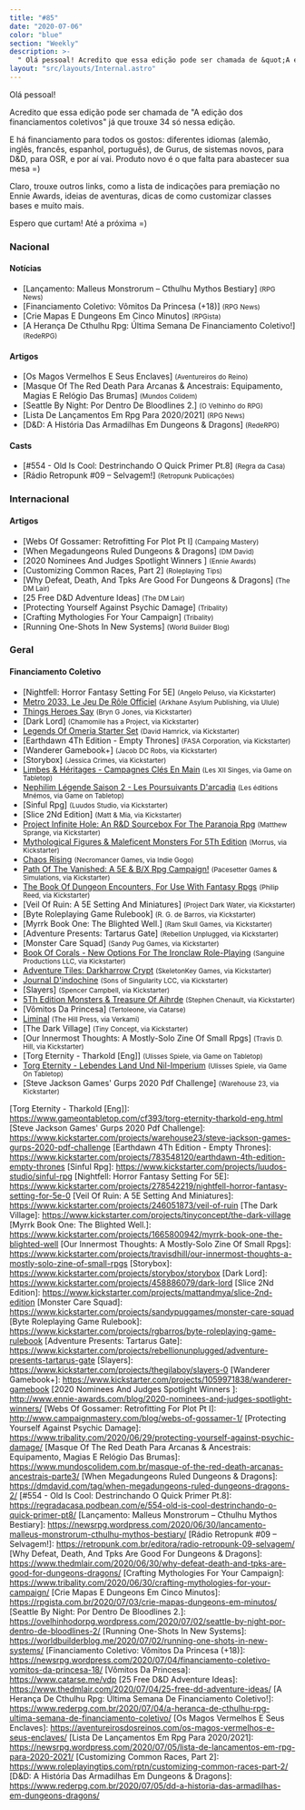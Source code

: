 ```yaml
---
title: "#85"
date: "2020-07-06"
color: "blue"
section: "Weekly"
description: >-
  " Olá pessoal! Acredito que essa edição pode ser chamada de &quot;A edição dos financiamentos coletivos&quot; já que trouxe 34 só nessa edição. E há financiamento para todos os gostos: diferentes idiomas (alemão, inglês, francês, espanhol, português), de Gurus, de sistemas novos, para D&amp;D,"
layout: "src/layouts/Internal.astro"
---
```


Olá pessoal!

Acredito que essa edição pode ser chamada de &quot;A edição dos financiamentos coletivos&quot; já que trouxe 34 só nessa edição.

E há financiamento para todos os gostos: diferentes idiomas (alemão, inglês, francês, espanhol, português), de Gurus, de sistemas novos, para D&amp;D, para OSR, e por aí vai. Produto novo é o que falta para abastecer sua mesa =)

Claro, trouxe outros links, como a lista de indicações para premiação no Ennie Awards, ideias de aventuras, dicas de como customizar classes bases e muito mais.

Espero que curtam! Até a próxima =)

### Nacional

#### Notícias

- [Lançamento: Malleus Monstrorum – Cthulhu Mythos Bestiary] <small>(RPG News)</small>
- [Financiamento Coletivo: Vômitos Da Princesa (+18)] <small>(RPG News)</small>
- [Crie Mapas E Dungeons Em Cinco Minutos] <small>(RPGista)</small>
- [A Herança De Cthulhu Rpg: Última Semana De Financiamento Coletivo!] <small>(RedeRPG)</small>

#### Artigos

- [Os Magos Vermelhos E Seus Enclaves] <small>(Aventureiros do Reino)</small>
- [Masque Of The Red Death Para Arcanas &amp; Ancestrais: Equipamento, Magias E Relógio Das Brumas] <small>(Mundos Colidem)</small>
- [Seattle By Night: Por Dentro De Bloodlines 2.] <small>(O Velhinho do RPG)</small>
- [Lista De Lançamentos Em Rpg Para 2020/2021] <small>(RPG News)</small>
- [D&amp;D: A História Das Armadilhas Em Dungeons &amp; Dragons] <small>(RedeRPG)</small>

#### Casts

- [#554 - Old Is Cool: Destrinchando O Quick Primer Pt.8] <small>(Regra da Casa)</small>
- [Rádio Retropunk #09 – Selvagem!] <small>(Retropunk Publicações)</small>

### Internacional

#### Artigos

- [Webs Of Gossamer: Retrofitting For Plot Pt I] <small>(Campaing Mastery)</small>
- [When Megadungeons Ruled Dungeons &amp; Dragons] <small>(DM David)</small>
- [2020 Nominees And Judges Spotlight Winners ] <small>(Ennie Awards)</small>
- [Customizing Common Races, Part 2] <small>(Roleplaying Tips)</small>
- [Why Defeat, Death, And Tpks Are Good For Dungeons &amp; Dragons] <small>(The DM Lair)</small>
- [25 Free D&amp;D Adventure Ideas] <small>(The DM Lair)</small>
- [Protecting Yourself Against Psychic Damage] <small>(Tribality)</small>
- [Crafting Mythologies For Your Campaign] <small>(Tribality)</small>
- [Running One-Shots In New Systems] <small>(World Builder Blog)</small>

### Geral

#### Financiamento Coletivo

- [Nightfell: Horror Fantasy Setting For 5E] <small>(Angelo Peluso, via Kickstarter)</small>
- [Metro 2033, Le Jeu De Rôle Officiel] <small>(Arkhane Asylum Publishing, via Ulule)</small>
- [Things Heroes Say] <small>(Bryn G Jones, via Kickstarter)</small>
- [Dark Lord] <small>(Chamomile has a Project, via Kickstarter)</small>
- [Legends Of Omeria Starter Set] <small>(David Hamrick, via Kickstarter)</small>
- [Earthdawn 4Th Edition - Empty Thrones] <small>(FASA Corporation, via Kickstarter)</small>
- [Wanderer Gamebook+] <small>(Jacob DC Robs, via Kickstarter)</small>
- [Storybox] <small>(Jessica Crimes, via Kickstarter)</small>
- [Limbes &amp; Héritages - Campagnes Clés En Main] <small>(Les XII Singes, via Game on Tabletop)</small>
- [Nephilim Légende Saison 2 - Les Poursuivants D&#039;arcadia] <small>(Les éditions Mnémos, via Game on Tabletop)</small>
- [Sinful Rpg] <small>(Luudos Studio, via Kickstarter)</small>
- [Slice 2Nd Edition] <small>(Matt &amp; Mia, via Kickstarter)</small>
- [Project Infinite Hole: An R&amp;D Sourcebox For The Paranoia Rpg] <small>(Matthew Sprange, via Kickstarter)</small>
- [Mythological Figures &amp; Maleficent Monsters For 5Th Edition] <small>(Morrus, via Kickstarter)</small>
- [Chaos Rising] <small>(Necromancer Games, via Indie Gogo)</small>
- [Path Of The Vanished: A 5E &amp; B/X Rpg Campaign!] <small>(Pacesetter Games &amp; Simulations, via Kickstarter)</small>
- [The Book Of Dungeon Encounters, For Use With Fantasy Rpgs] <small>(Philip Reed, via Kickstarter)</small>
- [Veil Of Ruin: A 5E Setting And Miniatures] <small>(Project Dark Water, via Kickstarter)</small>
- [Byte Roleplaying Game Rulebook] <small>(R. G. de Barros, via Kickstarter)</small>
- [Myrrk Book One: The Blighted Well.] <small>(Ram Skull Games, via Kickstarter)</small>
- [Adventure Presents: Tartarus Gate] <small>(Rebellion Unplugged, via Kickstarter)</small>
- [Monster Care Squad] <small>(Sandy Pug Games, via Kickstarter)</small>
- [Book Of Corals - New Options For The Ironclaw Role-Playing] <small>(Sanguine Productions LLC, via Kickstarter)</small>
- [Adventure Tiles: Darkharrow Crypt] <small>(SkeletonKey Games, via Kickstarter)</small>
- [Journal D&#039;indochine] <small>(Sons of Singularity LCC, via Kickstarter)</small>
- [Slayers] <small>(Spencer Campbell, via Kickstarter)</small>
- [5Th Edition Monsters &amp; Treasure Of Aihrde] <small>(Stephen Chenault, via Kickstarter)</small>
- [Vômitos Da Princesa] <small>(Tertoleone, via Catarse)</small>
- [Liminal] <small>(The Hill Press, via Verkami)</small>
- [The Dark Village] <small>(Tiny Concept, via Kickstarter)</small>
- [Our Innermost Thoughts: A Mostly-Solo Zine Of Small Rpgs] <small>(Travis D. Hill, via Kickstarter)</small>
- [Torg Eternity - Tharkold [Eng]] <small>(Ulisses Spiele, via Game on Tabletop)</small>
- [Torg Eternity - Lebendes Land Und Nil-Imperium] <small>(Ulisses Spiele, via Game On Tabletop)</small>
- [Steve Jackson Games&#039; Gurps 2020 Pdf Challenge] <small>(Warehouse 23, via Kickstarter)</small>

[limbes &amp; héritages - campagnes clés en main]: https://www.gameontabletop.com/cf376/limbes-heritages-campagnes-cles-en-main.html
[nephilim légende saison 2 - les poursuivants d&#039;arcadia]: https://www.gameontabletop.com/cf385/nephilim-legende-saison-2-les-poursuivants-d-arcadia.html
[metro 2033, le jeu de rôle officiel]: https://fr.ulule.com/metro-2033/
[liminal]: https://www.verkami.com/projects/26964-liminal
[torg eternity - lebendes land und nil-imperium]: https://www.gameontabletop.com/cf349/torg-eternity-lebendes-land-und-nil-imperium.html
[things heroes say]: https://www.kickstarter.com/projects/bryngjones/things-heroes-say
[adventure tiles: darkharrow crypt]: https://www.kickstarter.com/projects/arcanescrollworks4/adventure-tiles-darkharrow-crypt
[path of the vanished: a 5e &amp; b/x rpg campaign!]: https://www.kickstarter.com/projects/pacesettergames/path-of-the-vanished-a-5e-and-b-x-rpg-campaign
[legends of omeria starter set]: https://www.kickstarter.com/projects/davidhamrick/legends-of-omeria-starter-kit
[the book of dungeon encounters, for use with fantasy rpgs]: https://www.kickstarter.com/projects/philipreed/the-book-of-dungeon-encounters-for-use-with-fantasy-rpgs
[chaos rising]: https://www.indiegogo.com/projects/chaos-rising#/
[journal d&#039;indochine]: https://www.kickstarter.com/projects/singularity-sons/journal-dindochine
[project infinite hole: an r&amp;d sourcebox for the paranoia rpg]: https://www.kickstarter.com/projects/1990654819/project-infinite-hole-an-randd-sourcebox-for-the-paranoia-rpg
[mythological figures &amp; maleficent monsters for 5th edition]: https://www.kickstarter.com/projects/enworld/mythological-figures-and-maleficent-monsters
[5th edition monsters &amp; treasure of aihrde]: https://www.kickstarter.com/projects/ckg/5th-edition-monsters-and-treasure-of-aihrde
[book of corals - new options for the ironclaw role-playing]: https://www.kickstarter.com/projects/sanguine/book-of-corals-new-options-for-the-ironclaw-role-playing

[Torg Eternity - Tharkold [Eng]]: https://www.gameontabletop.com/cf393/torg-eternity-tharkold-eng.html
[Steve Jackson Games&#039; Gurps 2020 Pdf Challenge]: https://www.kickstarter.com/projects/warehouse23/steve-jackson-games-gurps-2020-pdf-challenge
[Earthdawn 4Th Edition - Empty Thrones]: https://www.kickstarter.com/projects/783548120/earthdawn-4th-edition-empty-thrones
[Sinful Rpg]: https://www.kickstarter.com/projects/luudos-studio/sinful-rpg
[Nightfell: Horror Fantasy Setting For 5E]: https://www.kickstarter.com/projects/278542219/nightfell-horror-fantasy-setting-for-5e-0
[Veil Of Ruin: A 5E Setting And Miniatures]: https://www.kickstarter.com/projects/246051873/veil-of-ruin
[The Dark Village]: https://www.kickstarter.com/projects/tinyconcept/the-dark-village
[Myrrk Book One: The Blighted Well.]: https://www.kickstarter.com/projects/1665800942/myrrk-book-one-the-blighted-well
[Our Innermost Thoughts: A Mostly-Solo Zine Of Small Rpgs]: https://www.kickstarter.com/projects/travisdhill/our-innermost-thoughts-a-mostly-solo-zine-of-small-rpgs
[Storybox]: https://www.kickstarter.com/projects/storybox/storybox
[Dark Lord]: https://www.kickstarter.com/projects/458886079/dark-lord
[Slice 2Nd Edition]: https://www.kickstarter.com/projects/mattandmya/slice-2nd-edition
[Monster Care Squad]: https://www.kickstarter.com/projects/sandypuggames/monster-care-squad
[Byte Roleplaying Game Rulebook]: https://www.kickstarter.com/projects/rgbarros/byte-roleplaying-game-rulebook
[Adventure Presents: Tartarus Gate]: https://www.kickstarter.com/projects/rebellionunplugged/adventure-presents-tartarus-gate
[Slayers]: https://www.kickstarter.com/projects/thegilaboy/slayers-0
[Wanderer Gamebook+]: https://www.kickstarter.com/projects/1059971838/wanderer-gamebook
[2020 Nominees And Judges Spotlight Winners ]: http://www.ennie-awards.com/blog/2020-nominees-and-judges-spotlight-winners/
[Webs Of Gossamer: Retrofitting For Plot Pt I]: http://www.campaignmastery.com/blog/webs-of-gossamer-1/
[Protecting Yourself Against Psychic Damage]: https://www.tribality.com/2020/06/29/protecting-yourself-against-psychic-damage/
[Masque Of The Red Death Para Arcanas &amp; Ancestrais: Equipamento, Magias E Relógio Das Brumas]: https://www.mundoscolidem.com.br/masque-of-the-red-death-arcanas-ancestrais-parte3/
[When Megadungeons Ruled Dungeons &amp; Dragons]: https://dmdavid.com/tag/when-megadungeons-ruled-dungeons-dragons-2/
[#554 - Old Is Cool: Destrinchando O Quick Primer Pt.8]: https://regradacasa.podbean.com/e/554-old-is-cool-destrinchando-o-quick-primer-pt8/
[Lançamento: Malleus Monstrorum – Cthulhu Mythos Bestiary]: https://newsrpg.wordpress.com/2020/06/30/lancamento-malleus-monstrorum-cthulhu-mythos-bestiary/
[Rádio Retropunk #09 – Selvagem!]: https://retropunk.com.br/editora/radio-retropunk-09-selvagem/
[Why Defeat, Death, And Tpks Are Good For Dungeons &amp; Dragons]: https://www.thedmlair.com/2020/06/30/why-defeat-death-and-tpks-are-good-for-dungeons-dragons/
[Crafting Mythologies For Your Campaign]: https://www.tribality.com/2020/06/30/crafting-mythologies-for-your-campaign/
[Crie Mapas E Dungeons Em Cinco Minutos]: https://rpgista.com.br/2020/07/03/crie-mapas-dungeons-em-minutos/
[Seattle By Night: Por Dentro De Bloodlines 2.]: https://ovelhinhodorpg.wordpress.com/2020/07/02/seattle-by-night-por-dentro-de-bloodlines-2/
[Running One-Shots In New Systems]: https://worldbuilderblog.me/2020/07/02/running-one-shots-in-new-systems/
[Financiamento Coletivo: Vômitos Da Princesa (+18)]: https://newsrpg.wordpress.com/2020/07/04/financiamento-coletivo-vomitos-da-princesa-18/
[Vômitos Da Princesa]: https://www.catarse.me/vdp
[25 Free D&amp;D Adventure Ideas]: https://www.thedmlair.com/2020/07/04/25-free-dd-adventure-ideas/
[A Herança De Cthulhu Rpg: Última Semana De Financiamento Coletivo!]: https://www.rederpg.com.br/2020/07/04/a-heranca-de-cthulhu-rpg-ultima-semana-de-financiamento-coletivo/
[Os Magos Vermelhos E Seus Enclaves]: https://aventureirosdosreinos.com/os-magos-vermelhos-e-seus-enclaves/
[Lista De Lançamentos Em Rpg Para 2020/2021]: https://newsrpg.wordpress.com/2020/07/05/lista-de-lancamentos-em-rpg-para-2020-2021/
[Customizing Common Races, Part 2]: https://www.roleplayingtips.com/rptn/customizing-common-races-part-2/
[D&amp;D: A História Das Armadilhas Em Dungeons &amp; Dragons]: https://www.rederpg.com.br/2020/07/05/dd-a-historia-das-armadilhas-em-dungeons-dragons/
